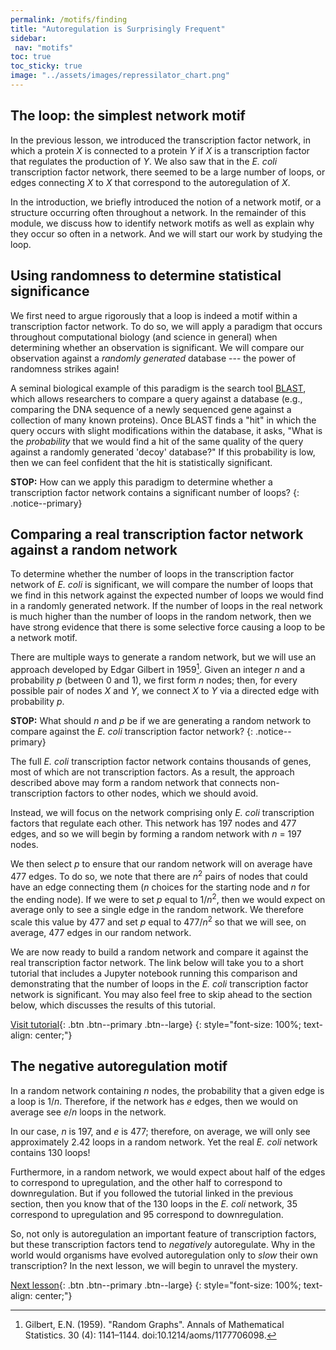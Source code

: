 ```yaml
---
permalink: /motifs/finding
title: "Autoregulation is Surprisingly Frequent"
sidebar:
 nav: "motifs"
toc: true
toc_sticky: true
image: "../assets/images/repressilator_chart.png"
---
```


## The loop: the simplest network motif

In the previous lesson, we introduced the transcription factor network, in which a protein *X* is connected to a protein *Y* if *X* is a transcription factor that regulates the production of *Y*. We also saw that in the *E. coli* transcription factor network, there seemed to be a large number of loops, or edges connecting *X* to *X* that correspond to the autoregulation of *X*.

In the introduction, we briefly introduced the notion of a network motif, or a structure occurring often throughout a network. In the remainder of this module, we discuss how to identify network motifs as well as explain why they occur so often in a network. And we will start our work by studying the loop.

## Using randomness to determine statistical significance

We first need to argue rigorously that a loop is indeed a motif within a transcription factor network. To do so, we will apply a paradigm that occurs throughout computational biology (and science in general) when determining whether an observation is significant. We will compare our observation against a  *randomly generated* database --- the power of randomness strikes again!

A seminal biological example of this paradigm is the search tool [BLAST](https://blast.ncbi.nlm.nih.gov/Blast.cgi), which allows researchers to compare a query against a database (e.g., comparing the DNA sequence of a newly sequenced gene against a collection of many known proteins). Once BLAST finds a "hit" in which the query occurs with slight modifications within the database, it asks, "What is the *probability* that we would find a hit of the same quality of the query against a randomly generated 'decoy' database?" If this probability is low, then we can feel confident that the hit is statistically significant.

**STOP:** How can we apply this paradigm to determine whether a transcription factor network contains a significant number of loops?
{: .notice--primary}

## Comparing a real transcription factor network against a random network

To determine whether the number of loops in the transcription factor network of *E. coli* is significant, we will compare the number of loops that we find in this network against the expected number of loops we would find in a randomly generated network. If the number of loops in the real network is much higher than the number of loops in the random network, then we have strong evidence that there is some selective force causing a loop to be a network motif.

There are multiple ways to generate a random network, but we will use an approach developed by Edgar Gilbert in 1959[^Gilbert]. Given an integer *n* and a probability *p* (between 0 and 1), we first form *n* nodes; then, for every possible pair of nodes *X* and *Y*, we connect *X* to *Y* via a directed edge with probability *p*.

**STOP:** What should *n* and *p* be if we are generating a random network to compare against the *E. coli* transcription factor network?
{: .notice--primary}

The full *E. coli* transcription factor network contains thousands of genes, most of which are not transcription factors. As a result, the approach described above may form a random network that connects non-transcription factors to other nodes, which we should avoid.

Instead, we will focus on the network comprising only *E. coli* transcription factors that regulate each other. This network has 197 nodes and 477 edges, and so we will begin by forming a random network with *n* = 197 nodes.

We then select *p* to ensure that our random network will on average have 477 edges. To do so, we note that there are *n*<sup>2</sup> pairs of nodes that could have an edge connecting them (*n* choices for the starting node and *n* for the ending node). If we were to set *p* equal to 1/*n*<sup>2</sup>, then we would expect on average only to see a single edge in the random network. We therefore scale this value by 477 and set *p* equal to 477/*n*<sup>2</sup> so that we will see, on average, 477 edges in our random network.

We are now ready to build a random network and compare it against the real transcription factor network. The link below will take you to a short tutorial that includes a Jupyter notebook running this comparison and demonstrating that the number of loops in the *E. coli* transcription factor network is significant. You may also feel free to skip ahead to the section below, which discusses the results of this tutorial.

[Visit tutorial](tutorial_loops){: .btn .btn--primary .btn--large}
{: style="font-size: 100%; text-align: center;"}

## The negative autoregulation motif

In a random network containing *n* nodes, the probability that a given edge is a loop is 1/*n*. Therefore, if the network has *e* edges, then we would on average see *e*/*n* loops in the network.

In our case, *n* is 197, and *e* is 477; therefore, on average, we will only see approximately 2.42 loops in a random network.  Yet the real *E. coli* network contains 130 loops!

Furthermore, in a random network, we would expect about half of the edges to correspond to upregulation, and the other half to correspond to downregulation. But if you followed the tutorial linked in the previous section, then you know that of the 130 loops in the *E. coli* network, 35 correspond to upregulation and 95 correspond to downregulation.

So, not only is autoregulation an important feature of transcription factors, but these transcription factors tend to *negatively* autoregulate. Why in the world would organisms have evolved autoregulation only to *slow* their own transcription? In the next lesson, we will begin to unravel the mystery.

[Next lesson](nar){: .btn .btn--primary .btn--large}
{: style="font-size: 100%; text-align: center;"}

[^Gilbert]: Gilbert, E.N. (1959). "Random Graphs". Annals of Mathematical Statistics. 30 (4): 1141–1144. doi:10.1214/aoms/1177706098.
